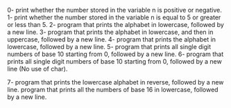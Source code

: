 0- print whether the number stored in the variable n is positive or negative.
1- print whether the number stored in the variable n is equal to 5 or greater or less than 5.
2- program that prints the alphabet in lowercase, followed by a new line.
3- program that prints the alphabet in lowercase, and then in uppercase, followed by a new line.
4- program that prints the alphabet in lowercase, followed by a new line.
5- program that prints all single digit numbers of base 10 starting from 0, followed by a new line.
6- program that prints all single digit numbers of base 10 starting from 0, followed by a new line (No use of char).

7- program that prints the lowercase alphabet in reverse, followed by a new line.
program that prints all the numbers of base 16 in lowercase, followed by a new line.
